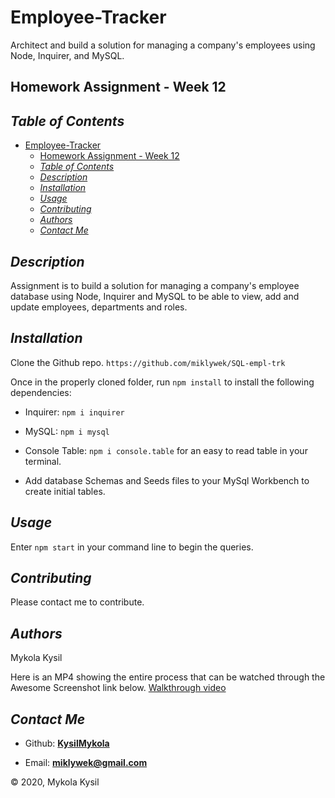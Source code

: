 # Employee-Tracker

Architect and build a solution for managing a company's employees using Node, Inquirer, and MySQL.

## Homework Assignment - Week 12

## _Table of Contents_

- [Employee-Tracker](#employee-tracker)
  - [Homework Assignment - Week 12](#homework-assignment---week-12)
  - [_Table of Contents_](#table-of-contents)
  - [_Description_](#description)
  - [_Installation_](#installation)
  - [_Usage_](#usage)
  - [_Contributing_](#contributing)
  - [_Authors_](#authors)
  - [_Contact Me_](#contact-me)

## _Description_

Assignment is to build a solution for managing a company's employee database using Node, Inquirer and MySQL to be able to view, add and update employees, departments and roles.

## _Installation_

Clone the Github repo.
`https://github.com/miklywek/SQL-empl-trk`

Once in the properly cloned folder, run `npm install` to install the following dependencies:

- Inquirer: `npm i inquirer`
- MySQL: `npm i mysql`
- Console Table: `npm i console.table` for an easy to read table in your terminal.

- Add database Schemas and Seeds files to your MySql Workbench to create initial tables.

## _Usage_

Enter `npm start` in your command line to begin the queries.

## _Contributing_

Please contact me to contribute.

## _Authors_

Mykola Kysil

Here is an MP4 showing the entire process that can be watched through the Awesome Screenshot link below.
[Walkthrough video](assets/Studio_Project.mp4)


## _Contact Me_

- Github: **[KysilMykola](https://github.com/BwayCarl)**

- Email: **[miklywek@gmail.com](mailto:miklywek@gmail.com)**

&copy; 2020, Mykola Kysil
